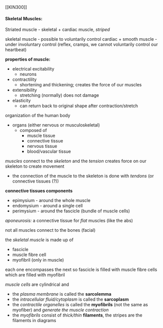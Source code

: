 [[KIN300]]

#### Skeletal Muscles:

Striated muscle - skeletal + cardiac muscle, *striped*

skeletal muscle - possible to voluntarily control
cardiac + smooth muscle - under involuntary control (reflex, cramps, we cannot voluntarily control our heartbeat)

**properties of muscle:**
- electrical excitability
	- neurons
- contractility
	- shortening and thickening; creates the force of our muscles
- extensibility
	- stretching (normally) does not damage
- elasticity
	- can return back to original shape after contraction/stretch

organization of the human body
- organs (either nervous or musculoskeletal)
	- composed of
		- muscle tissue
		- connective tissue
		- nervous tissue
		- blood/vascular tissue


*muscles* connect to the *skeleton* and the *tension* creates force on our skeleton to create movement
- the connection of the muscle to the skeleton is done with *tendons* (or connective tissues (?))


**connective tissues components**
- epimysium - around the whole muscle
- endomysium - around a single cell
- perimysium - around the fascicle (bundle of muscle cells)

*aponeurosis:* a connective tissue for *flat* muscles (like the abs)

not all muscles connect to the bones (facial) 

the *skeletal muscle* is made up of
- fascicle 
- muscle fibre cell
- myofibril (only in muscle)

each one encompasses the next so fascicle is filled with muscle fibre cells which are filled with myofibril

*muscle cells* are cylindrical and
- the *plasma membrane*  is called the **sarcolemma**
- the *intracellular fluid/cytoplasm* is called the **sarcoplasm**
- the *contractile organelles* is called the **myofibrils** (not the same as myofiber) and *generate the muscle contraction*
- the *myofibrils* consist of *thick/thin* **filaments**, the stripes are the filaments in diagrams


